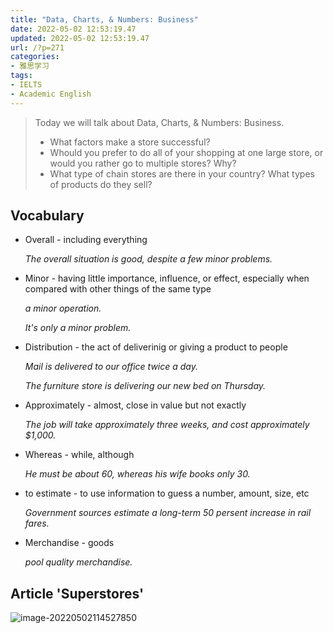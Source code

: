 ```yaml
---
title: "Data, Charts, & Numbers: Business"
date: 2022-05-02 12:53:19.47
updated: 2022-05-02 12:53:19.47
url: /?p=271
categories: 
- 雅思学习
tags: 
- IELTS
- Academic English
---
```


> Today we will talk about Data, Charts, & Numbers: Business.
>
> + What factors make a store successful?
> + Whould you prefer to do all of your shopping at one large store, or would you rather go to multiple  stores? Why?
> + What type of chain stores are there  in your country? What types of products do they sell?

## Vocabulary

+ Overall - including everything

  *The overall situation is good, despite a few minor problems.*

+ Minor - having little importance, influence, or effect, especially when compared with other things of the same type

  *a minor operation.*

  *It's only a minor problem.*

+ Distribution -  the act of deliverinig or giving a product to people

  *Mail is delivered to our office twice a day.*

  *The furniture store is delivering our new bed on Thursday.*

+ Approximately - almost, close in value but not exactly

  *The job will take approximately three weeks, and cost approximately $1,000.*

+ Whereas - while, although

  *He must be about 60, whereas his wife books only 30.*

+ to estimate - to use information to guess a number, amount, size, etc

  *Government sources estimate a long-term 50 persent increase in rail fares.*

+ Merchandise - goods

  *pool quality merchandise.*

## Article 'Superstores'

![image-20220502114527850](http://cdn-images.reidosann.top/image-20220502114527850.png)

